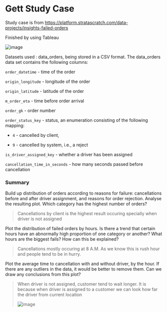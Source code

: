 # Gett Study Case
Study case is from https://platform.stratascratch.com/data-projects/insights-failed-orders 

Finished by using Tableau

![image](https://user-images.githubusercontent.com/123045563/236743435-f981158f-3050-4a48-b70d-966354c0b343.png)

Datasets used : data_orders, being stored in a CSV format. The data_orders data set contains the following columns:

```order_datetime``` - time of the order

```origin_longitude``` - longitude of the order

```origin_latitude``` - latitude of the order

```m_order_eta``` - time before order arrival

```order_gk``` - order number

```order_status_key``` - status, an enumeration consisting of the following mapping:

  - ```4``` - cancelled by client,

  - ```9``` - cancelled by system, i.e., a reject

```is_driver_assigned_key``` - whether a driver has been assigned

```cancellation_time_in_seconds``` - how many seconds passed before cancellation


### Summary
Build up distribution of orders according to reasons for failure: cancellations before and after driver assignment, and reasons for order rejection. Analyse the resulting plot. Which category has the highest number of orders? 

>Cancellations by client is the highest result occuring specially when driver is not assigned

Plot the distribution of failed orders by hours. Is there a trend that certain hours have an abnormally high proportion of one category or another? What hours are the biggest fails? How can this be explained?

>Cancellations mostly occuring at 8 A.M. As we know this is rush hour and people tend to be in hurry.

Plot the average time to cancellation with and without driver, by the hour. If there are any outliers in the data, it would be better to remove them. Can we draw any conclusions from this plot?

>When driver is not assigned, customer tend to wait longer. It is because when driver is assigned to a customer we can look how far the driver from current location
>
>![image](https://user-images.githubusercontent.com/123045563/236977036-27a0c64d-f3c1-4361-82ef-f4555dc21b07.png)


